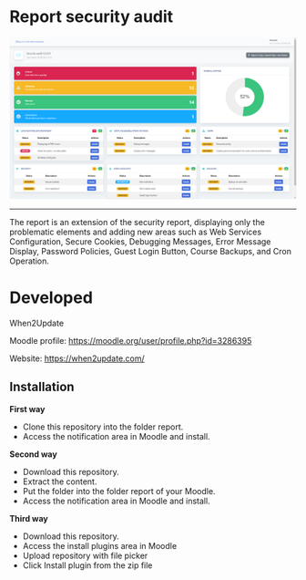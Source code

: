 # Report security audit

![screenshot](pix/screen1.png "Report security audit Screenshot")

---------

The report is an extension of the security report, displaying only the problematic elements and adding new areas such as Web Services Configuration, Secure Cookies, Debugging Messages, Error Message Display, Password Policies, Guest Login Button, Course Backups, and Cron Operation.


Developed
===========================
When2Update

Moodle profile: https://moodle.org/user/profile.php?id=3286395

Website: https://when2update.com/

Installation
------------

**First way**

- Clone this repository into the folder report.
- Access the notification area in Moodle and install.

**Second way**

- Download this repository.
- Extract the content.
- Put the folder into the folder report of your Moodle.
- Access the notification area in Moodle and install.

**Third way**

- Download this repository.
- Access the install plugins area in Moodle
- Upload repository with file picker
- Click Install plugin from the zip file

